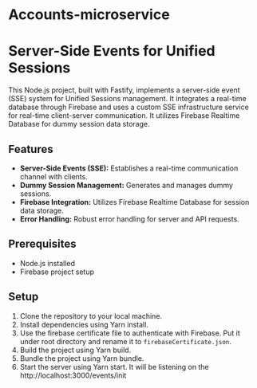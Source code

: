 # Accounts-microservice
# Server-Side Events for Unified Sessions

This Node.js project, built with Fastify, implements a server-side event (SSE) system for Unified Sessions management. It integrates a real-time database through Firebase and uses a custom SSE infrastructure service for real-time client-server communication. It utilizes Firebase Realtime Database for dummy session data storage.

## Features

- **Server-Side Events (SSE):** Establishes a real-time communication channel with clients.
- **Dummy Session Management:** Generates and manages dummy sessions.
- **Firebase Integration:** Utilizes Firebase Realtime Database for session data storage.
- **Error Handling:** Robust error handling for server and API requests.

## Prerequisites

- Node.js installed
- Firebase project setup

## Setup

1. Clone the repository to your local machine.
2. Install dependencies using Yarn install.
3. Use the firebase certificate file to authenticate with Firebase. Put it under root directory and rename it to `firebaseCertificate.json`.
4. Build the project using Yarn build.
5. Bundle the project using Yarn bundle.
6. Start the server using Yarn start. It will be listening on the  http://localhost:3000/events/init
